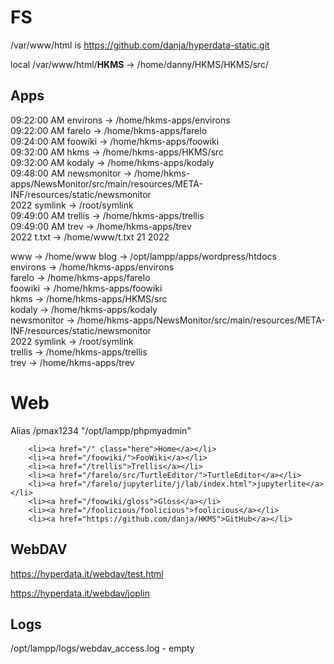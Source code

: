 # FS

 /var/www/html  is
https://github.com/danja/hyperdata-static.git

local
 /var/www/html/__HKMS__ -> /home/danny/HKMS/HKMS/src/



## Apps

			
09:22:00 AM	environs	->	/home/hkms-apps/environs		
09:22:00 AM	farelo	->	/home/hkms-apps/farelo		
09:24:00 AM	foowiki	->	/home/hkms-apps/foowiki		
09:32:00 AM	hkms	->	/home/hkms-apps/HKMS/src		
09:32:00 AM	kodaly	->	/home/hkms-apps/kodaly		
09:48:00 AM	newsmonitor	->	/home/hkms-apps/NewsMonitor/src/main/resources/META-INF/resources/static/newsmonitor		
	2022	symlink	->	/root/symlink	
09:49:00 AM	trellis	->	/home/hkms-apps/trellis		
09:49:00 AM	trev	->	/home/hkms-apps/trev		
	2022	t.txt	->	/home/www/t.txt	
21		2022	

www	->	/home/www
blog	->	/opt/lampp/apps/wordpress/htdocs		
environs	->	/home/hkms-apps/environs		
farelo	->	/home/hkms-apps/farelo		
foowiki	->	/home/hkms-apps/foowiki		
hkms	->	/home/hkms-apps/HKMS/src		
kodaly	->	/home/hkms-apps/kodaly		
newsmonitor	->	/home/hkms-apps/NewsMonitor/src/main/resources/META-INF/resources/static/newsmonitor		
2022	symlink	->	/root/symlink	
trellis	->	/home/hkms-apps/trellis		
trev	->	/home/hkms-apps/trev		

# Web

Alias /pmax1234 "/opt/lampp/phpmyadmin"

        <li><a href="/" class="here">Home</a></li>
        <li><a href="/foowiki/">FooWiki</a></li>
        <li><a href="/trellis">Trellis</a></li>
        <li><a href="/farelo/src/TurtleEditor/">TurtleEditor</a></li>
        <li><a href="/farelo/jupyterlite/j/lab/index.html">jupyterlite</a></li>
        <li><a href="/foowiki/gloss">Gloss</a></li>
        <li><a href="/foolicious/foolicious">foolicious</a></li>
        <li><a href="https://github.com/danja/HKMS">GitHub</a></li>
        
## WebDAV

https://hyperdata.it/webdav/test.html


https://hyperdata.it/webdav/joplin

## Logs

/opt/lampp/logs/webdav_access.log - empty

